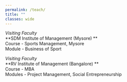 ```yaml
---
permalink: /teach/
title: ""
classes: wide
---
```


*Visiting Faculty*  
**SDM Institute of Management (Mysore) **     
Course - Sports Management, Mysore    
Module - Business of Sport

*Visiting Faculty*  
**RV Institute of Management (Bangalore) **       
Course - MBA     
Modules - Project Management, Social Entrepreneurship
